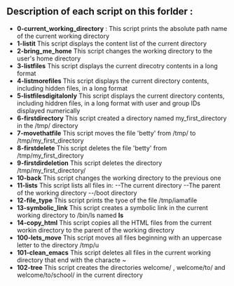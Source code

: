 ## Description of each script on this forlder :

- **0-current_working_directory** :
This script prints the absolute path name of the current working directory
- **1-listit**
This script displays the content list of the current directory
- **2-bring_me_home**
This script changes the working directory to the user's home directory
- **3-listfiles**
This script displays the current direcotry contents in a long format
- **4-listmorefiles**
This script displays the current directory contents, including hidden files, in a long format
- **5-listfilesdigitalonly**
This script displays the current directory contents, including hiddren files, in a long format with user and group IDs displayed numerically
- **6-firstdirectory**
This script created a directory named my_first_directory in the /tmp/ directory
- **7-movethatfile**
This script moves the file 'betty' from /tmp/ to /tmp/my_first_directory
- **8-firstdelete**
This script deletes the file 'betty' from /tmp/my_first_directory
- **9-firstdirdeletion**
This script deletes the directory /tmp/my_first_directory/
- **10-back**
This script changes the working directory to the previous one
- **11-lists**
This script lists all files in:
	--The current directory
	--The parent of the working directory
	--/boot directory
- **12-file_type**
This script prints the tyoe of the file /tmp/iamafile
- **13-symbolic_link**
This script creates a symbolic link in the current working directory to /bin/ls named __ls__
- **14-copy_html**
This script copies all the HTML files from the current workin directory to the parent of the working directory
- **100-lets_move**
This script moves all files beginning with an uppercase letter to the directory /tmp/u
- **101-clean_emacs**
This script deletes all files in the current working directory that end with the characte ~
- **102-tree**
This script creates the directories welcome/ , welcome/to/ and welcome/to/school/ in the current directory

